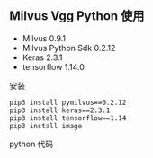## Milvus Vgg Python 使用

 - Milvus 0.9.1
 - Milvus Python Sdk 0.2.12
 - Keras 2.3.1
 - tensorflow             1.14.0

安装
```
pip3 install pymilvus==0.2.12
pip3 install keras==2.3.1
pip3 install tensorflow==1.14
pip3 install image
```

python 代码
```

```
<!--stackedit_data:
eyJoaXN0b3J5IjpbMTEwOTAxNTYxN119
-->